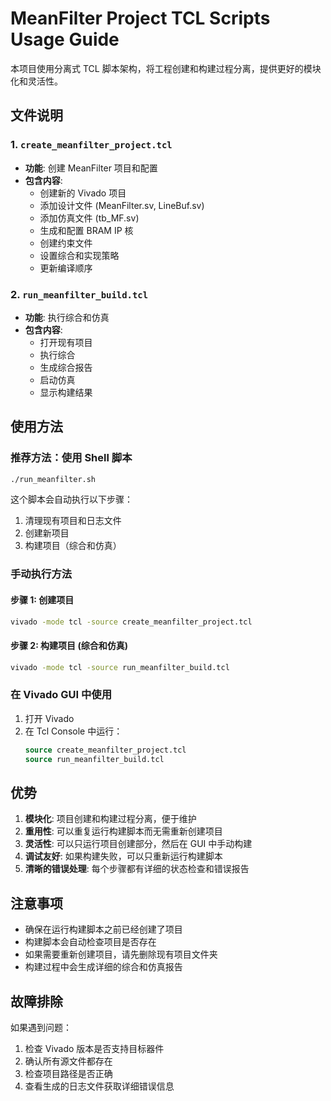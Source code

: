 # MeanFilter Project TCL Scripts Usage Guide

本项目使用分离式 TCL 脚本架构，将工程创建和构建过程分离，提供更好的模块化和灵活性。

## 文件说明

### 1. `create_meanfilter_project.tcl`
- **功能**: 创建 MeanFilter 项目和配置
- **包含内容**:
  - 创建新的 Vivado 项目
  - 添加设计文件 (MeanFilter.sv, LineBuf.sv)
  - 添加仿真文件 (tb_MF.sv)
  - 生成和配置 BRAM IP 核
  - 创建约束文件
  - 设置综合和实现策略
  - 更新编译顺序

### 2. `run_meanfilter_build.tcl`
- **功能**: 执行综合和仿真
- **包含内容**:
  - 打开现有项目
  - 执行综合
  - 生成综合报告
  - 启动仿真
  - 显示构建结果

## 使用方法

### 推荐方法：使用 Shell 脚本
```bash
./run_meanfilter.sh
```

这个脚本会自动执行以下步骤：
1. 清理现有项目和日志文件
2. 创建新项目
3. 构建项目（综合和仿真）

### 手动执行方法

#### 步骤 1: 创建项目
```bash
vivado -mode tcl -source create_meanfilter_project.tcl
```

#### 步骤 2: 构建项目 (综合和仿真)
```bash
vivado -mode tcl -source run_meanfilter_build.tcl
```

### 在 Vivado GUI 中使用
1. 打开 Vivado
2. 在 Tcl Console 中运行：
   ```tcl
   source create_meanfilter_project.tcl
   source run_meanfilter_build.tcl
   ```

## 优势

1. **模块化**: 项目创建和构建过程分离，便于维护
2. **重用性**: 可以重复运行构建脚本而无需重新创建项目
3. **灵活性**: 可以只运行项目创建部分，然后在 GUI 中手动构建
4. **调试友好**: 如果构建失败，可以只重新运行构建脚本
5. **清晰的错误处理**: 每个步骤都有详细的状态检查和错误报告

## 注意事项

- 确保在运行构建脚本之前已经创建了项目
- 构建脚本会自动检查项目是否存在
- 如果需要重新创建项目，请先删除现有项目文件夹
- 构建过程中会生成详细的综合和仿真报告

## 故障排除

如果遇到问题：
1. 检查 Vivado 版本是否支持目标器件
2. 确认所有源文件都存在
3. 检查项目路径是否正确
4. 查看生成的日志文件获取详细错误信息
